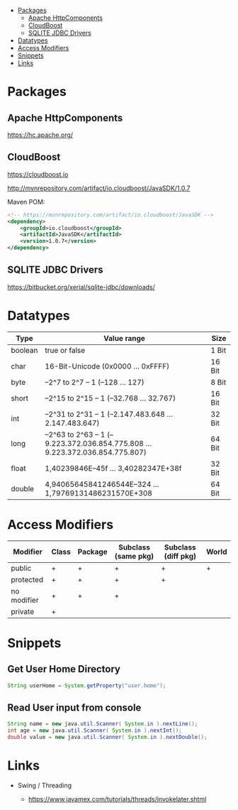 
- [Packages](#packages)
  - [Apache HttpComponents](#apache-httpcomponents)
  - [CloudBoost](#cloudBoost)
  - [SQLITE JDBC Drivers](#sqlite-jdbc-drivers)
- [Datatypes](#datatypes)
- [Access Modifiers](#access-modifiers)
- [Snippets](#snippets)
- [Links](#links)

# Packages

## Apache HttpComponents

https://hc.apache.org/

## CloudBoost

https://cloudboost.io

http://mvnrepository.com/artifact/io.cloudboost/JavaSDK/1.0.7

Maven POM:

```xml
<!-- https://mvnrepository.com/artifact/io.cloudboost/JavaSDK -->
<dependency>
    <groupId>io.cloudboost</groupId>
    <artifactId>JavaSDK</artifactId>
    <version>1.0.7</version>
</dependency>
```

## SQLITE JDBC Drivers

https://bitbucket.org/xerial/sqlite-jdbc/downloads/

# Datatypes

| Type    | Value range                                                                | Size   |
|---------|----------------------------------------------------------------------------|--------|
| boolean | true or false                                                              | 1 Bit  |
| char    | 16-Bit-Unicode (0x0000 … 0xFFFF)                                           | 16 Bit |
| byte    | –2^7 to 2^7 – 1 (–128 … 127)                                               | 8 Bit  |
| short   | –2^15 to 2^15 – 1 (–32.768 … 32.767)                                       | 16 Bit |
| int     | –2^31 to 2^31 – 1 (–2.147.483.648 … 2.147.483.647)                         | 32 Bit |
| long    | –2^63 to 2^63 – 1 (–9.223.372.036.854.775.808 … 9.223.372.036.854.775.807) | 64 Bit |
| float   | 1,40239846E–45f … 3,40282347E+38f                                          | 32 Bit |
| double  | 4,94065645841246544E–324 … 1,79769131486231570E+308                        | 64 Bit |

# Access Modifiers

| Modifier    | Class | Package | Subclass (same pkg) | Subclass (diff pkg) | World |
|-------------|-------|---------|---------------------|---------------------|-------|
| public      | +     | +       | +                   | +                   | +     |
| protected   | +     | +       | +                   | +                   |       |
| no modifier | +     | +       | +                   |                     |       |
| private     | +     |         |                     |                     |       |

# Snippets

## Get User Home Directory

```java
String userHome = System.getProperty("user.home");
```

## Read User input from console

```java
String name = new java.util.Scanner( System.in ).nextLine();
int age = new java.util.Scanner( System.in ).nextInt();
double value = new java.util.Scanner( System.in ).nextDouble();
```

# Links

* Swing / Threading

  * https://www.javamex.com/tutorials/threads/invokelater.shtml
